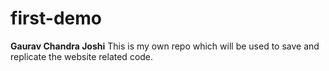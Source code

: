 # first-demo
<b>Gaurav Chandra Joshi</b>
This is my own repo which will be used to save and replicate the website related code.
